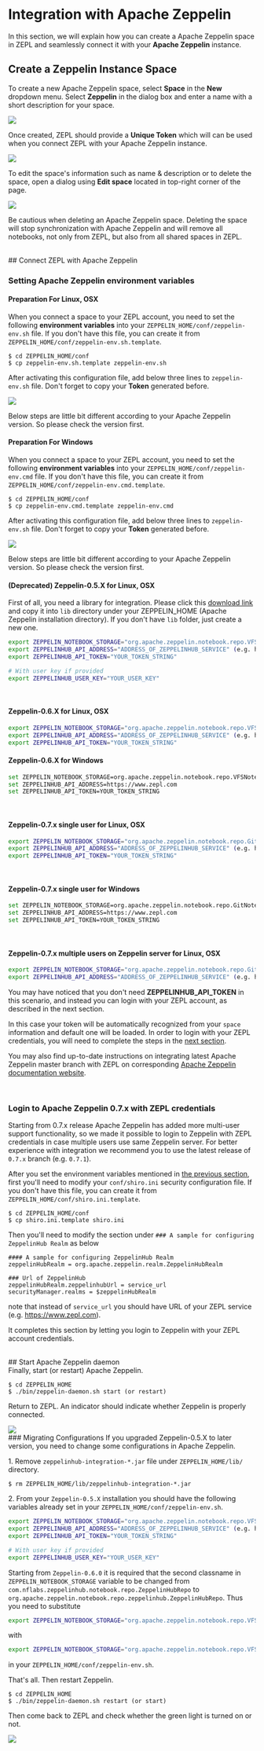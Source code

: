 <h1>Integration with Apache Zeppelin</h1>

In this section, we will explain how you can create a Apache Zeppelin space in ZEPL and seamlessly connect it with your **Apache Zeppelin** instance.

## Create a Zeppelin Instance Space
To create a new Apache Zeppelin space, select **Space** in the **New** dropdown menu. Select **Zeppelin** in the dialog box and enter a name with a short description for your space.

<img src="../../img/select_zeppelin_space.png" class="image-box big-img"/>

Once created, ZEPL should provide a **Unique Token** which will can be used when you connect ZEPL with your Apache Zeppelin instance.

<img src="../../img/zeppelin-space-empty.png" class="image-box big-img"/>

To edit the space's information such as name & description or to delete the space, open a dialog using **Edit space** located in top-right corner of the page.

<img src="../../img/manage_space.png" class="image-box big-img"/>

Be cautious when deleting an Apache Zeppelin space. Deleting the space will stop synchronization with Apache Zeppelin and will remove all notebooks, not only from ZEPL, but also from all shared spaces in ZEPL.


<br/>
## Connect ZEPL with Apache Zeppelin

### Setting Apache Zeppelin environment variables

#### Preparation For Linux, OSX

When you connect a space to your ZEPL account, you need to set the following **environment variables** into your `ZEPPELIN_HOME/conf/zeppelin-env.sh` file.
If you don't have this file, you can create it from `ZEPPELIN_HOME/conf/zeppelin-env.sh.template`.

```
$ cd ZEPPELIN_HOME/conf
$ cp zeppelin-env.sh.template zeppelin-env.sh
```

After activating this configuration file,  add below three lines to `zeppelin-env.sh` file.
Don't forget to copy your **Token** generated before.

<img src="../../img/copy_token.gif" class="image-box small-img"/>

Below steps are little bit different according to your Apache Zeppelin version. So please check the version first.  

#### Preparation For Windows

When you connect a space to your ZEPL account, you need to set the following **environment variables** into your `ZEPPELIN_HOME/conf/zeppelin-env.cmd` file.
If you don't have this file, you can create it from `ZEPPELIN_HOME/conf/zeppelin-env.cmd.template`.

```
$ cd ZEPPELIN_HOME/conf
$ cp zeppelin-env.cmd.template zeppelin-env.cmd
```

After activating this configuration file,  add below three lines to `zeppelin-env.sh` file.
Don't forget to copy your **Token** generated before.

<img src="../../img/copy_token.gif" class="image-box small-img"/>

Below steps are little bit different according to your Apache Zeppelin version. So please check the version first.  

#### (Deprecated) Zeppelin-0.5.X for Linux, OSX

First of all, you need a library for integration.
Please click this [download link](https://s3-ap-northeast-1.amazonaws.com/zeppel.in/zeppelinhub-integration-v0.4.0-all.jar) and copy it into `lib` directory under your ZEPPELIN_HOME (Apache Zeppelin installation directory).
If you don't have `lib` folder, just create a new one.


```sh
export ZEPPELIN_NOTEBOOK_STORAGE="org.apache.zeppelin.notebook.repo.VFSNotebookRepo, com.nflabs.zeppelinhub.notebook.repo.ZeppelinHubRepo"
export ZEPPELINHUB_API_ADDRESS="ADDRESS_OF_ZEPPELINHUB_SERVICE" (e.g. https://www.zepl.com)
export ZEPPELINHUB_API_TOKEN="YOUR_TOKEN_STRING"

# With user key if provided
export ZEPPELINHUB_USER_KEY="YOUR_USER_KEY"
```

<br/>

#### Zeppelin-0.6.X for Linux, OSX

```sh
export ZEPPELIN_NOTEBOOK_STORAGE="org.apache.zeppelin.notebook.repo.VFSNotebookRepo, org.apache.zeppelin.notebook.repo.zeppelinhub.ZeppelinHubRepo"
export ZEPPELINHUB_API_ADDRESS="ADDRESS_OF_ZEPPELINHUB_SERVICE" (e.g. https://www.zepl.com)
export ZEPPELINHUB_API_TOKEN="YOUR_TOKEN_STRING"
```

#### Zeppelin-0.6.X for Windows

```sh
set ZEPPELIN_NOTEBOOK_STORAGE=org.apache.zeppelin.notebook.repo.VFSNotebookRepo, org.apache.zeppelin.notebook.repo.zeppelinhub.ZeppelinHubRepo
set ZEPPELINHUB_API_ADDRESS=https://www.zepl.com
set ZEPPELINHUB_API_TOKEN=YOUR_TOKEN_STRING
```

<br/>

#### Zeppelin-0.7.x single user for Linux, OSX

```sh
export ZEPPELIN_NOTEBOOK_STORAGE="org.apache.zeppelin.notebook.repo.GitNotebookRepo, org.apache.zeppelin.notebook.repo.zeppelinhub.ZeppelinHubRepo"
export ZEPPELINHUB_API_ADDRESS="ADDRESS_OF_ZEPPELINHUB_SERVICE" (e.g. https://www.zepl.com)
export ZEPPELINHUB_API_TOKEN="YOUR_TOKEN_STRING"
```

<br/>

#### Zeppelin-0.7.x single user for Windows

```sh
set ZEPPELIN_NOTEBOOK_STORAGE=org.apache.zeppelin.notebook.repo.GitNotebookRepo, org.apache.zeppelin.notebook.repo.zeppelinhub.ZeppelinHubRepo
set ZEPPELINHUB_API_ADDRESS=https://www.zepl.com
set ZEPPELINHUB_API_TOKEN=YOUR_TOKEN_STRING
```

<br/>

#### Zeppelin-0.7.x multiple users on Zeppelin server for Linux, OSX

```sh
export ZEPPELIN_NOTEBOOK_STORAGE="org.apache.zeppelin.notebook.repo.GitNotebookRepo, org.apache.zeppelin.notebook.repo.zeppelinhub.ZeppelinHubRepo"
export ZEPPELINHUB_API_ADDRESS="ADDRESS_OF_ZEPPELINHUB_SERVICE" (e.g. https://www.zepl.com)
```

You may have noticed that you don't need **ZEPPELINHUB_API_TOKEN** in this scenario, and instead you can login with your ZEPL account, as described in the next section.

In this case your token will be automatically recognized from your `space` information and default one will be loaded. 
In order to login with your ZEPL credentials, you will need to complete the steps in the [next section](#login-to-apache-zeppelin-07x-with-zepl-credentials).


You may also find up-to-date instructions on integrating latest Apache Zeppelin master branch with ZEPL on corresponding [Apache Zeppelin documentation website](https://zeppelin.apache.org/docs/0.7.0-SNAPSHOT/storage/storage.html#storage-in-zeppelinhub).

<br/>

### Login to Apache Zeppelin 0.7.x with ZEPL credentials
Starting from 0.7.x release Apache Zeppelin has added more multi-user support functionality, so we made it possible to login to Zeppelin with ZEPL credentials in case multiple users use same Zeppelin server. For better experience with integration we recommend you to use the latest release of `0.7.x` branch (e.g. `0.7.1`).

After you set the environment variables mentioned in [the previous section](#zeppelin-07x-multiple-users-on-zeppelin-server), first you'll need to modify your `conf/shiro.ini` security configuration file. If you don't have this file, you can create it from `ZEPPELIN_HOME/conf/shiro.ini.template`.

```
$ cd ZEPPELIN_HOME/conf
$ cp shiro.ini.template shiro.ini
```

Then you'll need to modify the section under `### A sample for configuring ZeppelinHub Realm` as below
```
#### A sample for configuring ZeppelinHub Realm
zeppelinHubRealm = org.apache.zeppelin.realm.ZeppelinHubRealm

### Url of ZeppelinHub
zeppelinHubRealm.zeppelinhubUrl = service_url
securityManager.realms = $zeppelinHubRealm
```
note that instead of `service_url` you should have URL of your ZEPL service (e.g. https://www.zepl.com).

It completes this section by letting you login to Zeppelin with your ZEPL account credentials.

<br/>
## Start Apache Zeppelin daemon
<br/>
Finally, start (or restart) Apache Zeppelin.

```
$ cd ZEPPELIN_HOME
$ ./bin/zeppelin-daemon.sh start (or restart)
```

Return to ZEPL. An indicator should indicate whether Zeppelin is properly connected.

<img src="../../img/connected_zeppelin.png" class="image-box middle-img"/>

<br/>
### Migrating Configurations
If you upgraded Zeppelin-0.5.X to later version, you need to change some configurations in Apache Zeppelin.

1\. Remove `zeppelinhub-integration-*.jar` file under `ZEPPELIN_HOME/lib/` directory.
```
$ rm ZEPPELIN_HOME/lib/zeppelinhub-integration-*.jar
```

2\. From your `Zeppelin-0.5.X` installation you should have the following variables already set in your `ZEPPELIN_HOME/conf/zeppelin-env.sh`.
```sh
export ZEPPELIN_NOTEBOOK_STORAGE="org.apache.zeppelin.notebook.repo.VFSNotebookRepo, com.nflabs.zeppelinhub.notebook.repo.ZeppelinHubRepo"
export ZEPPELINHUB_API_ADDRESS="ADDRESS_OF_ZEPPELINHUB_SERVICE" (e.g. https://www.zepl.com)
export ZEPPELINHUB_API_TOKEN="YOUR_TOKEN_STRING"

# With user key if provided
export ZEPPELINHUB_USER_KEY="YOUR_USER_KEY"
```

Starting from `Zeppelin-0.6.0` it is required that the second classname in `ZEPPELIN_NOTEBOOK_STORAGE` variable to be changed from `com.nflabs.zeppelinhub.notebook.repo.ZeppelinHubRepo` to `org.apache.zeppelin.notebook.repo.zeppelinhub.ZeppelinHubRepo`.
Thus you need to substitute

```sh
export ZEPPELIN_NOTEBOOK_STORAGE="org.apache.zeppelin.notebook.repo.VFSNotebookRepo, com.nflabs.zeppelinhub.notebook.repo.ZeppelinHubRepo"
```

with

```sh
export ZEPPELIN_NOTEBOOK_STORAGE="org.apache.zeppelin.notebook.repo.VFSNotebookRepo, org.apache.zeppelin.notebook.repo.zeppelinhub.ZeppelinHubRepo"
```
in your `ZEPPELIN_HOME/conf/zeppelin-env.sh`.


That's all. Then restart Zeppelin.

```
$ cd ZEPPELIN_HOME
$ ./bin/zeppelin-daemon.sh restart (or start)
```

Then come back to ZEPL and check whether the green light is turned on or not.

<img src="../../img/connected_zeppelin.png" class="image-box middle-img"/>

